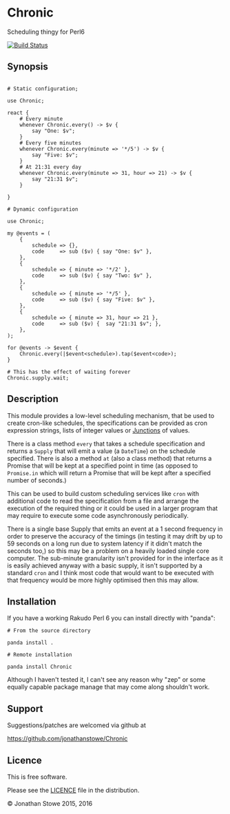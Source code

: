 # Chronic

Scheduling thingy for Perl6

[![Build Status](https://travis-ci.org/jonathanstowe/Chronic.svg?branch=master)](https://travis-ci.org/jonathanstowe/Chronic)

## Synopsis

```perl6

# Static configuration;

use Chronic;

react {
    # Every minute
    whenever Chronic.every() -> $v {
        say "One: $v";
    }
    # Every five minutes
    whenever Chronic.every(minute => '*/5') -> $v {
        say "Five: $v";
    }
    # At 21:31 every day
    whenever Chronic.every(minute => 31, hour => 21) -> $v {
        say "21:31 $v";
    }

}

# Dynamic configuration

use Chronic;

my @events = (
    {
        schedule => {},
        code     => sub ($v) { say "One: $v" },
    },
    {
        schedule => { minute => '*/2' },
        code     => sub ($v) { say "Two: $v" },
    },
    {
        schedule => { minute => '*/5' },
        code     => sub ($v) { say "Five: $v" },
    },
    {
        schedule => { minute => 31, hour => 21 },
        code     => sub ($v) {  say "21:31 $v"; },
    },
);

for @events -> $event {
    Chronic.every(|$event<schedule>).tap($event<code>);
}

# This has the effect of waiting forever
Chronic.supply.wait;

```

## Description

This module provides a low-level scheduling mechanism, that be used to
create cron-like schedules, the specifications can be provided as cron
expression strings, lists of integer values or [Junctions](https://docs.perl6.org/type/Junction) of values.

There is a class method ```every``` that takes a schedule specification
and returns a ```Supply``` that will emit a value (a ```DateTime```) on
the schedule specified. There is also a method ```at``` (also a class
method) that returns a Promise that will be kept at a specified point
in time (as opposed to ```Promise.in``` which will return a Promise that
will be kept after a specified number of seconds.)

This can be used to build custom scheduling services like ```cron```
with additional code to read the specification from a file and arrange
the execution of the required thing or it could be used in a larger
program that may require to execute some code asynchronously periodically.

There is a single base Supply that emits an event at a 1 second frequency
in order to preserve the accuracy of the timings (in testing it may drift
by up to 59 seconds on a long run due to system latency if it didn't match
the seconds too,) so this may be a problem on a heavily loaded single core
computer. The sub-minute granularity isn't provided for in the interface
as it is easily achieved anyway with a basic supply, it isn't supported by
a standard ```cron``` and I think most code that would want to be executed
with that frequency would be more highly optimised then this may allow.

## Installation

If you have a working Rakudo Perl 6 you can install directly with "panda":

    # From the source directory
   
    panda install .

    # Remote installation

    panda install Chronic

Although I haven't tested it, I can't see any reason why "zep" or some
equally capable package manage that may come along shouldn't work.

## Support

Suggestions/patches are welcomed via github at

https://github.com/jonathanstowe/Chronic

## Licence

This is free software.

Please see the [LICENCE](LICENCE) file in the distribution.

© Jonathan Stowe 2015, 2016
